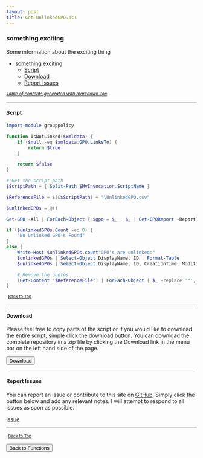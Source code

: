 ```yaml
---
layout: post
title: Get-UnlinkedGPO.ps1
---
```


### something exciting

Some information about the exciting thing

- [something exciting](#something-exciting)
  - [Script](#script)
  - [Download](#download)
  - [Report Issues](#report-issues)

<small><i><a href='http://ecotrust-canada.github.io/markdown-toc/'>Table of contents generated with markdown-toc</a></i></small>

---

#### Script

```powershell
import-module grouppolicy

function IsNotLinked($xmldata) {
    if ($null -eq $xmldata.GPO.LinksTo) {
        return $true
    }

    return $false
}

# Get the script path
$ScriptPath = { Split-Path $MyInvocation.ScriptName }

$ReferenceFile = $(&$ScriptPath) + "\UnlinkedGPO.csv"

$unlinkedGPOs = @()

Get-GPO -All | ForEach-Object { $gpo = $_ ; $_ | Get-GPOReport -ReportType xml | ForEach-Object { if (IsNotLinked([xml]$_)) { $unlinkedGPOs += $gpo } } }

if ($unlinkedGPOs.Count -eq 0) {
    "No Unlinked GPO's Found"
}
else {
    Write-Host $unlinkedGPOs.count"GPO's are unlinked:"
    $unlinkedGPOs | Select-Object DisplayName, ID | Format-Table
    $unlinkedGPOs | Select-Object DisplayName, ID, CreationTime, ModificationTime, GpoStatus, Description | Export-Csv -notype "$ReferenceFile" -Delimiter ';'

    # Remove the quotes
    (Get-Content "$ReferenceFile") | ForEach-Object { $_ -replace '"', "" } | Out-File "$ReferenceFile" -Force -Encoding ascii
}
```

<span style="font-size:11px;"><a href="#"><i class="fas fa-caret-up" aria-hidden="true" style="color: white; margin-right:5px;"></i>Back to Top</a></span>

---

#### Download

Please feel free to copy parts of the script or if you would like to download the entire script, simple click the download button. You can download the complete repository in a zip file by clicking the Download link in the menu bar on the left hand side of the page.

<button class="btn" type="submit" onclick="window.open('/PowerShell/functions/activeDirectory/Get-UnlinkedGPO.ps1')">
    <i class="fa fa-cloud-download-alt">
    </i>
        Download
</button>

---

#### Report Issues

You can report an issue or contribute to this site on <a href="https://github.com/BanterBoy/scripts-blog/issues">GitHub</a>. Simply click the button below and add any relevant notes. I will attempt to respond to all issues as soon as possible.

<!-- Place this tag where you want the button to render. -->

<a class="github-button" href="https://github.com/BanterBoy/scripts-blog/issues/new?title=Get-UnlinkedGPO.ps1&body=There is a problem with this function. Please find details below." data-show-count="true" aria-label="Issue BanterBoy/scripts-blog on GitHub">Issue</a>

---

<span style="font-size:11px;"><a href="#"><i class="fas fa-caret-up" aria-hidden="true" style="color: white; margin-right:5px;"></i>Back to Top</a></span>

<a href="/menu/_pages/functions.html">
    <button class="btn">
        <i class='fas fa-reply'>
        </i>
            Back to Functions
    </button>
</a>

[1]: http://ecotrust-canada.github.io/markdown-toc
[2]: https://github.com/googlearchive/code-prettify
